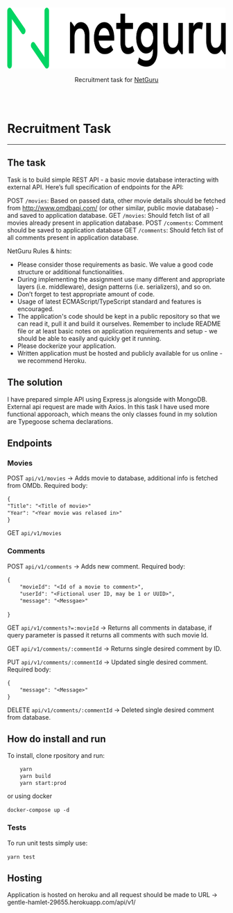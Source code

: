 <p align="center">
    <img src="logo.png" width="600" height="140"></img>
    <p align="center">
        Recruitment task for <a href="https://www.netguru.com/">NetGuru</a>
    </p>
</p>
</br></br>

# Recruitment Task

---

## The task

Task is to build simple REST API - a basic movie database interacting with external API. Here’s full specification of endpoints for the API:

POST `/movies`:
Based on passed data, other movie details should be fetched from http://www.omdbapi.com/ (or other similar, public movie database) - and saved to application database.
GET `/movies`:
Should fetch list of all movies already present in application database.
POST `/comments`:
Comment should be saved to application database
GET `/comments`:
Should fetch list of all comments present in application database.

NetGuru Rules & hints:

- Please consider those requirements as basic. We value a good code structure or additional functionalities.
- During implementing the assignment use many different and appropriate layers (i.e. middleware), design patterns (i.e. serializers), and so on.
- Don’t forget to test appropriate amount of code.
- Usage of latest ECMAScript/TypeScript standard and features is encouraged.
- The application's code should be kept in a public repository so that we can read it, pull it and build it ourselves. Remember to include README file or at least basic notes on application requirements and setup - we should be able to easily and quickly get it running.
- Please dockerize your application.
- Written application must be hosted and publicly available for us online - we recommend Heroku.

## The solution

I have prepared simple API using Express.js alongside with MongoDB. External api request are made with Axios.
In this task I have used more functional apporoach, which means the only classes found in my solution are Typegoose schema declarations.

## Endpoints

### Movies

POST `api/v1/movies` -> Adds movie to database, additional info is fetched from OMDb. Required body:

```
{
"Title": "<Title of movie>"
"Year": "<Year movie was relased in>"
}

```

GET `api/v1/movies`

### Comments

POST `api/v1/comments` -> Adds new comment. Required body:

```
{
    "movieId": "<Id of a movie to comment>",
    "userId": "<Fictional user ID, may be 1 or UUID>",
    "message": "<Messgae>"

}
```

GET `api/v1/comments?=:movieId` -> Returns all comments in database, if query parameter is passed it returns all comments with such movie Id.

GET `api/v1/comments/:commentId` -> Returns single desired comment by ID.

PUT `api/v1/comments/:commentId` -> Updated single desired comment. Required body:

```
{
    "message": "<Message>"
}
```

DELETE `api/v1/comments/:commentId` -> Deleted single desired comment from database.

## How do install and run

To install, clone rpository and run:

```
    yarn
    yarn build
    yarn start:prod
```

or using docker

`docker-compose up -d`

### Tests

To run unit tests simply use:

`yarn test`

## Hosting

Application is hosted on heroku and all request should be made to URL -> gentle-hamlet-29655.herokuapp.com/api/v1/
